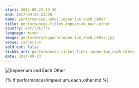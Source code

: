 ```yaml
---
start: 2017-09-23 19:30
end: 2017-09-23 21:00
name: performances.names.impeerium_each_other
title: performances.titles.impeerium_each_other
country: est/lat/fra
language: mixed
image: performers/square/impeerium_each_other.jpg
venue: catherine
sold_out: false
ticket_url: performances.ticket_links.impeerium_each_other
date: 2017-09-23
---
```


<picture>
    <source media="(min-width: 1200px)" srcset="{% asset performers/wide/impeerium_each_other_large.jpg @path %}">
    <source media="(min-width: 768px)" srcset="{% asset performers/wide/impeerium_each_other_large.jpg @path %}">
    <img src="{% asset performers/square/impeerium_each_other.jpg @path %}" alt="Impeerium and Each Other">
</picture>

{% tf performances/impeerium_each_other.md %}

